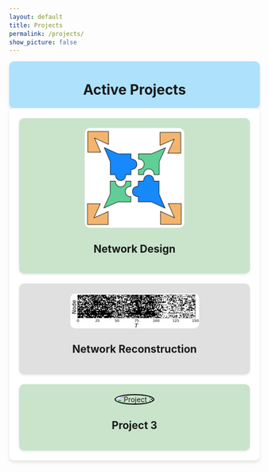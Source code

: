 ```yaml
---
layout: default
title: Projects
permalink: /projects/
show_picture: false
---
```


<div style="background-color: rgb(174, 225, 252); padding: 1px; border-radius: 10px; box-shadow: 0 4px 6px rgba(0, 0, 0, 0.1);">
<h1 style="text-align:center;">Active Projects</h1>
</div>

<div style="display: grid; grid-template-columns: repeat(auto-fit, minmax(300px, 1fr)); gap: 20px; background-color:rgb(255, 255, 255); padding: 20px; border-radius: 10px; box-shadow: 0 4px 6px rgba(0, 0, 0, 0.1);">

  <!-- Project 1 -->
  <div style="background-color: rgb(202, 228, 204); border-radius: 10px; padding: 20px; box-shadow: 0 2px 4px rgba(0, 0, 0, 0.1);">
    <div style="display: flex; justify-content: center; align-items: center; margin-bottom: 10px;">
      <img src="/assets/images/projects/net_design.png" alt="Network Design" style="max-width: 100%; max-height: 200px; border-radius: 10px;">
    </div>
    <h2 style="text-align: center;">Network Design</h2>
    <!-- <p>
      Many real systems have a remarkable ability to build complex networks structures in a reproducible fashion. These networks, such as proteins, molecules or lego structures, form from building blocks each with inherent locally defined rules specifying their potential connections.
    </p> -->
  </div>

  <!-- Project 2 -->
  <div style="background-color: #e0e0e0; border-radius: 10px; padding: 20px; box-shadow: 0 2px 4px rgba(0, 0, 0, 0.1);">
    <div style="display: flex; justify-content: center; align-items: center; margin-bottom: 10px;">
      <img src="/assets/images/projects/net_recon.jpg" alt="Project 2" style="max-width: 100%; max-height: 200px; border-radius: 10px;">
    </div>
    <h2 style="text-align: center;">Network Reconstruction</h2>
    <!-- <p>
      Description of the second project goes here. This project focuses on exploring new methodologies for network analysis and design.
    </p> -->
  </div>

  <!-- Project 3 -->
  <div style="background-color: rgb(202, 228, 204); border-radius: 10px; padding: 20px; box-shadow: 0 2px 4px rgba(0, 0, 0, 0.1);">
    <div style="display: flex; justify-content: center; align-items: center; margin-bottom: 10px;">
      <img src="/assets/images/projects/project3.png" alt="Project 3" style="max-width: 100%; max-height: 200px; border-radius: 50%; border: 2px solid black; object-fit: cover;">
    </div>
    <h2 style="text-align: center;">Project 3</h2>
    <!-- <p>
      Description of the third project goes here. This project investigates the role of local rules in shaping global network structures.
    </p> -->
  </div>

</div>